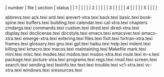 | number | file | section | status |
| 1      |      |         |        |
| 2      |      |         |        |
| 3      |      |         |        |
| 4      |      |         |        |
| 5      |      |         |        |


abbrevs.texi
ack.texi
anti.texi
arevert-xtra.texi
back.texi
basic.texi
book-spine.texi
buffers.texi
building.texi
calendar.texi
cal-xtra.texi
chapters
cmdargs.texi
commands.texi
custom.texi
dired.texi
dired-xtra.texi
display.texi
doclicense.texi
docstyle.texi
emacs.texi
emacsver.texi
emacs-xtra.texi
emerge-xtra.texi
entering.texi
files.texi
fixit.texi
fortran-xtra.texi
frames.texi
glossary.texi
gnu.texi
gpl.texi
haiku.texi
help.texi
indent.texi
killing.texi
kmacro.texi
macos.texi
maintaining.texi
Makefile
mark.texi
mini.texi
misc.texi
modes.texi
msdos.texi
msdos-xtra.texi
mule.texi
m-x.texi
package.texi
picture-xtra.texi
programs.texi
regs.texi
rmail.texi
screen.texi
search.texi
sending.texi
texinfo.tex
text.texi
trouble.texi
vc1-xtra.texi
vc-xtra.texi
windows.texi
xresources.texi
